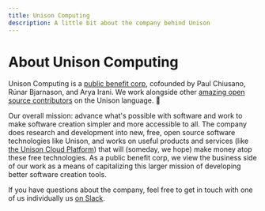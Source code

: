 ```yaml
---
title: Unison Computing
description: A little bit about the company behind Unison
---
```


# About Unison Computing

Unison Computing is a [public benefit corp](https://en.wikipedia.org/wiki/Public-benefit_corporation), cofounded by Paul Chiusano, Rúnar Bjarnason, and Arya Irani. We work alongside other [amazing open source contributors](https://github.com/unisonweb/unison/blob/master/CONTRIBUTORS.markdown) on the Unison language. 💜

Our overall mission: advance what's possible with software and work to make software creation simpler and more accessible to all. The company does research and development into new, free, open source software technologies like Unison, and works on useful products and services (like [the Unison Cloud Platform](http://unison.cloud)) that will (someday, we hope) make money atop these free technologies. As a public benefit corp, we view the business side of our work as a means of capitalizing this larger mission of developing better software creation tools.

If you have questions about the company, feel free to get in touch with one of us individually us [on Slack](/community).
